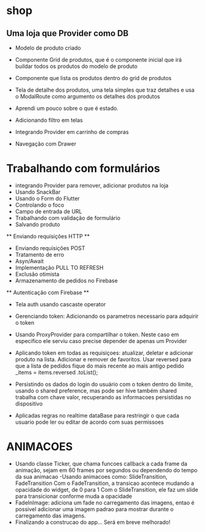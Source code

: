 # shop


 ## Uma  loja que  Provider como DB

- Modelo de produto criado
- Componente Grid de produtos, que é o componente inicial que irá buildar todos os produtos do modelo de produto
- Componente que lista os produtos dentro do grid de produtos
- Tela de detalhe dos produtos, uma tela simples que traz detalhes e usa o ModalRoute como argumento os detalhes dos produtos
- Aprendi um pouco sobre o que é estado.
- Adicionando filtro em telas
- Integrando Provider em carrinho de compras

- Navegação com Drawer
# Trabalhando com formulários
- integrando Provider para remover, adicionar produtos na loja
- Usando SnackBar
- Usando o Form do Flutter
- Controlando o foco
- Campo de entrada de URL
- Trabalhando com validação de formulário
- Salvando produto

** Enviando requisições HTTP **
- Enviando requisições POST
- Tratamento de erro
- Asyn/Await
- Implementação PULL TO REFRESH
- Exclusão otimista
- Armazenamento de pedidos no Firebase




** Autenticação com Firebase **
- Tela auth usando cascaste operator
- Gerenciando token: Adicionando os parametros necessario para adquirir o token 
- Usando ProxyProvider para compartilhar o token. Neste caso em especifico ele serviu caso precise depender de apenas um Provider
- Aplicando token em todas as requisiçoes: atualizar, deletar e adicionar produto na lista. Adicionar e remover de favoritos. Usar reversed para que a lista de pedidos fique do mais recente ao mais antigo pedido
_items = items.reversed
        .toList();

- Persistindo os dados do login do usuário com o token dentro do limite, usando o shared preference, mas pode ser hive também
shared trabalha com chave valor, recuperando as informacoes persistidas no dispositivo

- Aplicadas regras no realtime dataBase para restringir o que cada usuario pode ler ou editar de acordo com suas permissoes


# ANIMACOES

- Usando classe Ticker, que chama funcoes callback a cada frame da animação, sejam em 60 frames por segundos ou dependendo do tempo da sua animacao
-Usando animacoes como: SlideTransition, FadeTransition
Com o FadeTransition, a transicao acontece mudando a opacidade do widget, de 0 para 1
Com o SlideTransition, ele faz um slide para transicionar conforme muda a opacidade
- FadeInImage: adiciona um fade no carregamento das imagens, entao é possivel adicionar uma imagem padrao para mostrar durante o carregamento das imagens.
- Finalizando a construcao do app...
Será em breve melhorado!
